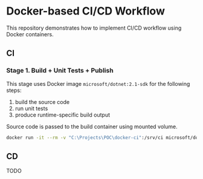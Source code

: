 # Docker-based CI/CD Workflow

This repository demonstrates how to implement
CI/CD workflow using Docker containers.

## CI

### Stage 1. Build + Unit Tests + Publish

This stage uses Docker image `microsoft/dotnet:2.1-sdk` for the following steps:

1. build the source code
2. run unit tests
3. produce runtime-specific build output

Source code is passed to the build container using mounted volume.

```bash
docker run -it --rm -v "C:\Projects\POC\docker-ci":/srv/ci microsoft/dotnet:2.1-sdk /srv/ci/build/build.sh -t Publish -c Release -r linux-x64
```

## CD

TODO
